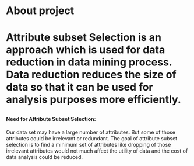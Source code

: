

<h1> About project<h1>
  
  
  
  
  
  
  
  <p>Attribute subset Selection is an approach which is used for data reduction in data mining process. Data reduction reduces the size of data so that it can be used for analysis purposes more efficiently.</p>
  <h4>Need for Attribute Subset Selection:</h4>
  <p>Our data set may have a large number of attributes. But some of those attributes could be irrelevant or redundant. The goal of attribute subset selection is to find a minimum set of attributes like dropping of those irrelevant attributes would not much affect the utility of data and the cost of data analysis could be reduced.</p>
